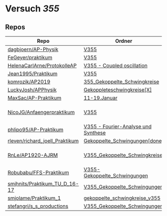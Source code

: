 # Versuch *355*

## Repos

|                                  Repo                                  |                                                                          Ordner                                                                           |                                                                                                                                                                                                                         PDFs                                                                                                                                                                                                                          |
|------------------------------------------------------------------------|-----------------------------------------------------------------------------------------------------------------------------------------------------------|-------------------------------------------------------------------------------------------------------------------------------------------------------------------------------------------------------------------------------------------------------------------------------------------------------------------------------------------------------------------------------------------------------------------------------------------------------|
|[dagbjoern/AP-Physik](../repo/dagbjoern/AP-Physik)                      |[V355](https://github.com/dagbjoern/AP-Physik/tree/master/V355)                                                                                            |[main.pdf](https://docs.google.com/viewer?url=https://raw.githubusercontent.com/dagbjoern/AP-Physik/master/V355/main.pdf)                                                                                                                                                                                                                                                                                                                              |
|[FeGeyer/praktikum](../repo/FeGeyer/praktikum)                          |[V355](https://github.com/FeGeyer/praktikum/tree/master/3_Semester/V355)                                                                                   |[V355.pdf](https://docs.google.com/viewer?url=https://raw.githubusercontent.com/FeGeyer/praktikum/master/3_Semester/PDF%20Dateien/V355.pdf)                                                                                                                                                                                                                                                                                                            |
|[HelenaCarlArne/ProtokolleAP](../repo/HelenaCarlArne/ProtokolleAP)      |[V355 - Coupled oscillation](https://github.com/HelenaCarlArne/ProtokolleAP/tree/master/V355%20-%20Coupled%20oscillation)                                  |–                                                                                                                                                                                                                                                                                                                                                                                                                                                      |
|[Jean1995/Praktikum](../repo/Jean1995/Praktikum)                        |[V355](https://github.com/Jean1995/Praktikum/tree/master/V355)                                                                                             |[V355.pdf](https://docs.google.com/viewer?url=https://raw.githubusercontent.com/Jean1995/Praktikum/master/Protokolle_Fertig/V355.pdf)                                                                                                                                                                                                                                                                                                                  |
|[komrozik/AP2019](../repo/komrozik/AP2019)                              |[355_Gekoppelte_Schwingkreise](https://github.com/komrozik/AP2019/tree/master/355_Gekoppelte_Schwingkreise)                                                |[V355_Gekopelte_Schwingkreise.pdf](https://docs.google.com/viewer?url=https://raw.githubusercontent.com/komrozik/AP2019/master/355_Gekoppelte_Schwingkreise/V355_Gekopelte_Schwingkreise.pdf)                                                                                                                                                                                                                                                          |
|[LuckyJosh/APPhysik](../repo/LuckyJosh/APPhysik)                        |[Gekoppleteschwingkreise[X]](https://github.com/LuckyJosh/APPhysik/tree/master/Gekoppleteschwingkreise%5BX%5D)                                             |–                                                                                                                                                                                                                                                                                                                                                                                                                                                      |
|[MaxSac/AP-Praktikum](../repo/MaxSac/AP-Praktikum)                      |[11-19.Januar](https://github.com/MaxSac/AP-Praktikum/tree/master/11-19.Januar)                                                                            |[main.pdf](https://docs.google.com/viewer?url=https://raw.githubusercontent.com/MaxSac/AP-Praktikum/master/11-19.Januar/build/main.pdf)                                                                                                                                                                                                                                                                                                                |
|[NicoJG/Anfaengerpraktikum](../repo/NicoJG/Anfaengerpraktikum)          |[V355](https://github.com/NicoJG/Anfaengerpraktikum/tree/master/V355)                                                                                      |[Abgabe.pdf](https://docs.google.com/viewer?url=https://raw.githubusercontent.com/NicoJG/Anfaengerpraktikum/master/V355/Abgabe.pdf)<br/>[Abgabe_Korrigiert.pdf](https://docs.google.com/viewer?url=https://raw.githubusercontent.com/NicoJG/Anfaengerpraktikum/master/V355/Abgabe_Korrigiert.pdf)<br/>[V355_Feedback.pdf](https://docs.google.com/viewer?url=https://raw.githubusercontent.com/NicoJG/Anfaengerpraktikum/master/V355/V355_Feedback.pdf)|
|[phlipo95/AP-Praktikum](../repo/phlipo95/AP-Praktikum)                  |[V355 - Fourier-Analyse und Synthese](https://github.com/phlipo95/AP-Praktikum/tree/master/V355%20-%20Fourier-Analyse%20und%20Synthese)                    |–                                                                                                                                                                                                                                                                                                                                                                                                                                                      |
|[rleven/richard_joell_Praktikum](../repo/rleven/richard_joell_Praktikum)|[Gekoppelte_Schwingungen[done]](https://github.com/rleven/richard_joell_Praktikum/tree/master/Gekoppelte_Schwingungen%5Bdone%5D)                           |–                                                                                                                                                                                                                                                                                                                                                                                                                                                      |
|[RnLe/AP1920-AJRM](../repo/RnLe/AP1920-AJRM)                            |[V355_Gekoppelte_Schwingkreise](https://github.com/RnLe/AP1920-AJRM/tree/master/V355_Gekoppelte_Schwingkreise)                                             |[V355 Gekoppelte Schwingkreise.pdf](https://docs.google.com/viewer?url=https://raw.githubusercontent.com/RnLe/AP1920-AJRM/master/V355_Gekoppelte_Schwingkreise/V355%20Gekoppelte%20Schwingkreise.pdf)<br/>[V355Korrektur.pdf](https://docs.google.com/viewer?url=https://raw.githubusercontent.com/RnLe/AP1920-AJRM/master/V355_Gekoppelte_Schwingkreise/V355Korrektur.pdf)                                                                            |
|[Robubabu/FFS-Praktikum](../repo/Robubabu/FFS-Praktikum)                |[V355-Gekoppelte_Schwingungen](https://github.com/Robubabu/FFS-Praktikum/tree/master/V355-Gekoppelte_Schwingungen)                                         |[V355.pdf](https://docs.google.com/viewer?url=https://raw.githubusercontent.com/Robubabu/FFS-Praktikum/master/Versuchs_pdfs/WS/V355.pdf)                                                                                                                                                                                                                                                                                                               |
|[smjhnits/Praktikum_TU_D_16-17](../repo/smjhnits/Praktikum_TU_D_16-17)  |[V355_Gekoppelte_Schwingungen](https://github.com/smjhnits/Praktikum_TU_D_16-17/tree/master/Anf%C3%A4ngerpraktikum/Protokolle/V355_Gekoppelte_Schwingungen)|[V355.pdf](https://docs.google.com/viewer?url=https://raw.githubusercontent.com/smjhnits/Praktikum_TU_D_16-17/master/Anf%C3%A4ngerpraktikum/Fertige%20Protokolle/V355.pdf)                                                                                                                                                                                                                                                                             |
|[smjolame/Praktikum_1](../repo/smjolame/Praktikum_1)                    |[gekoppelte_schwingkreise_v355](https://github.com/smjolame/Praktikum_1/tree/master/gekoppelte_schwingkreise_v355)                                         |–                                                                                                                                                                                                                                                                                                                                                                                                                                                      |
|[stefangri/s_s_productions](../repo/stefangri/s_s_productions)          |[V355_Gekoppelte_Schwingungen](https://github.com/stefangri/s_s_productions/tree/master/PHY341/V355_Gekoppelte_Schwingungen)                               |–                                                                                                                                                                                                                                                                                                                                                                                                                                                      |
